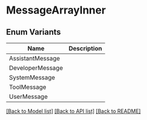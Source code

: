 # MessageArrayInner

## Enum Variants

| Name | Description |
|---- | -----|
| AssistantMessage |  |
| DeveloperMessage |  |
| SystemMessage |  |
| ToolMessage |  |
| UserMessage |  |

[[Back to Model list]](../README.md#documentation-for-models) [[Back to API list]](../README.md#documentation-for-api-endpoints) [[Back to README]](../README.md)


